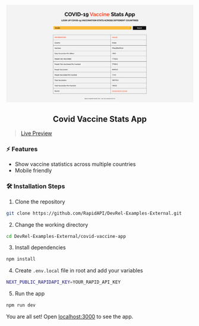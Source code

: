 ![cover](assets/cover.png)

<div align="center">
	<h2>Covid Vaccine Stats App</h2>
</div>

> [Live Preview](https://rapidapi-covid-vaccine-stats-app.vercel.app/)

### ⚡️ Features

- Show vaccine statistics across multiple countries
- Mobile friendly

### 🛠️ Installation Steps

1. Clone the repository

```bash
git clone https://github.com/RapidAPI/DevRel-Examples-External.git
```

2. Change the working directory

```bash
cd DevRel-Examples-External/covid-vaccine-app
```

3. Install dependencies

```bash
npm install
```

4. Create `.env.local` file in root and add your variables

```bash
NEXT_PUBLIC_RAPIDAPI_KEY=YOUR_RAPID_API_KEY
```

5. Run the app

```bash
npm run dev
```

You are all set! Open [localhost:3000](http://localhost:3000/) to see the app.
